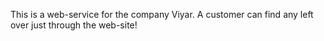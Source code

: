 This is a web-service for the company Viyar. A customer can find any left over just through the web-site!  